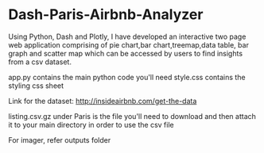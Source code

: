 # Dash-Paris-Airbnb-Analyzer
Using Python, Dash and Plotly, I have developed an interactive two page web application comprising of pie chart,bar chart,treemap,data table, bar graph and scatter map which can be accessed by users to find insights from a csv dataset.

app.py contains the main python code you'll need
style.css contains the styling css sheet 

Link for the dataset:
http://insideairbnb.com/get-the-data

listing.csv.gz under Paris is the file you'll need to download and then attach it to your main directory in order to use the csv file

For imager, refer outputs folder
